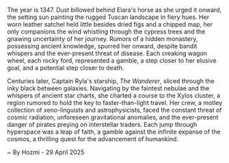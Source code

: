 
The year is 1347.  Dust billowed behind Elara's horse as she urged it onward, the setting sun painting the rugged Tuscan landscape in fiery hues.  Her worn leather satchel held little besides dried figs and a chipped map, her only companions the wind whistling through the cypress trees and the gnawing uncertainty of her journey.  Rumors of a hidden monastery, possessing ancient knowledge, spurred her onward, despite bandit whispers and the ever-present threat of disease.  Each creaking wagon wheel, each rocky ford, represented a gamble, a step closer to her elusive goal, and a potential step closer to death.

Centuries later, Captain Ryla's starship, *The Wanderer*, sliced through the inky black between galaxies.  Navigating by the faintest nebulae and the whispers of ancient star charts, she charted a course to the Xylos cluster, a region rumored to hold the key to faster-than-light travel.  Her crew, a motley collection of xeno-linguists and astrophysicists, faced the constant threat of cosmic radiation, unforeseen gravitational anomalies, and the ever-present danger of pirates preying on interstellar traders.  Each jump through hyperspace was a leap of faith, a gamble against the infinite expanse of the cosmos, a thrilling quest for the advancement of humankind.

~ By Hozmi - 29 April 2025
